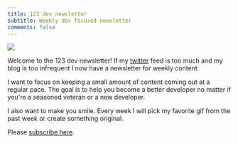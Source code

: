```yaml
---
title: 123 dev newsletter
subtitle: Weekly dev focused newsletter
comments: false
---
```


![](/img/123dev/0-welcome.gif)

Welcome to the 123 dev newsletter!
If my [twitter](https://twitter.com/rothgar) feed is too much and my blog is too infrequent I now have a newsletter for weekly content.

I want to focus on keeping a small amount of content coming out at a regular pace.
The goal is to help you become a better developer no matter if you're a seasoned veteran or a new developer.

I also want to make you smile.
Every week I will pick my favorite gif from the past week or create something original.

Please [subscribe here](https://buttondown.email/123dev).